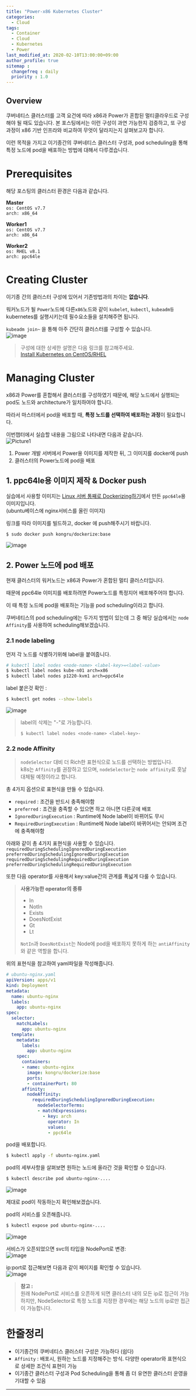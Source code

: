 ```yaml
---
title: "Power-x86 Kubernetes Cluster"
categories: 
  - Cloud
tags:
  - Container
  - Cloud
  - Kubernetes
  - Power
last_modified_at: 2020-02-10T13:00:00+09:00
author_profile: true
sitemap :
  changefreq : daily
  priority : 1.0
---
```


## Overview
쿠버네티스 클러스터를 고객 요건에 따라 x86과 Power가 혼합된 멀티클라우드로 구성해야 될 때도 있습니다. 본 포스팅에서는 이런 구성이 과연 가능한지 검증하고, 또 구성 과정이 x86 기반 인프라와 비교하여 무엇이 달라지는지 살펴보고자 합니다.  

이런 목적을 가지고 이기종간의 쿠버네티스 클러스터 구성과, pod scheduling을 통해 특정 노드에 pod을 배포하는 방법에 대해서 다루겠습니다.  

# Prerequisites
해당 포스팅의 클러스터 환경은 다음과 같습니다.  

**Master**   
`os: CentOS v7.7`  
`arch: x86_64`  

**Worker1**  
`os: CentOS v7.7`  
`arch: x86_64`  

**Worker2**   
`os: RHEL v8.1`  
`arch: ppc64le`  

# Creating Cluster
이기종 간의 클러스터 구성에 있어서 기존방법과의 차이는 **없습니다**.  

워커노드가 될 `Power`노드에 다른`x86`노드와 같이 `kubelet`, `kubectl`, `kubeadm등` kubernetes를 실행시키는데 필수요소들을 설치해주면 됩니다.  

`kubeadm join~` 을 통해 아주 간단히 클러스터를 구성할 수 있습니다.  
![image](https://user-images.githubusercontent.com/15958325/73814069-56794780-4825-11ea-9abd-5c39fce267ff.png)  

> 구성에 대한 상세한 설명은 다음 링크를 참고해주세요.  
> [Install Kubernetes on CentOS/RHEL](https://gruuuuu.github.io/cloud/k8s-install/)  

# Managing Cluster
x86과 Power를 혼합해서 클러스터를 구성하였기 때문에, 해당 노드에서 실행되는 pod도 노드와 architecture가 일치하여야 합니다.  

따라서 마스터에서 pod을 배포할 때, **특정 노드를 선택하여 배포하는 과정**이 필요합니다.  

이번챕터에서 실습할 내용을 그림으로 나타내면 다음과 같습니다.  
![Picture1](https://user-images.githubusercontent.com/15958325/74129452-ea328580-4c22-11ea-9e24-169805bac79d.png)

1. Power 개발 서버에서 Power용 이미지를 제작한 뒤, 그 이미지를 docker에 push  
2. 클러스터의 Power노드에 pod을 배포  

## 1. ppc64le용 이미지 제작 & Docker push
실습에서 사용할 이미지는 [Linux 서버 통째로 Dockerizing하기](https://gruuuuu.github.io/cloud/linux-dockerlizing/)에서 만든 `ppc64le`용 이미지입니다.  
(ubuntu베이스에 nginx서비스를 올린 이미지)   

링크를 따라 이미지를 빌드하고, docker 에 push해주시기 바랍니다.  

~~~sh
$ sudo docker push kongru/dockerize:base
~~~
![image](https://user-images.githubusercontent.com/15958325/73717723-ee136300-475d-11ea-9d9a-12d4e0dfbb39.png)  

## 2. Power 노드에 pod 배포
현재 클러스터의 워커노드는 x86과 Power가 혼합된 멀티 클러스터입니다.  

때문에 ppc64le 이미지를 배포하려면 Power노드를 특정지어 배포해주어야 합니다.  

이 때 특정 노드에 pod을 배포하는 기능을 pod scheduling이라고 합니다.  

쿠버네티스의 pod scheduling에는 두가지 방법이 있는데 그 중 해당 실습에서는 `node Affinity`를 사용하여 scheduling해보겠습니다.  

### 2.1 node labeling
먼저 각 노드를 식별하기위해 label을 붙여줍니다.  
~~~sh
# kubectl label nodes <node-name> <label-key>=<label-value> 
$ kubectl label nodes kube-n01 arch=x86
$ kubectl label nodes p1220-kvm1 arch=ppc64le
~~~

label 붙은것 확인 :  
~~~sh
$ kubectl get nodes --show-labels
~~~
![image](https://user-images.githubusercontent.com/15958325/73817413-300bda00-482e-11ea-92f7-7db246c6b166.png)  

> label의 삭제는 "-"로 가능합니다.  
>~~~sh
>$ kubectl label nodes <node-name> <label-key>-
>~~~


### 2.2 node Affinity
>`nodeSelector` 대비 더 Rich한 표현식으로 노드를 선택하는 방법입니다.  
>k8s는 `Affinity`를 권장하고 있으며, `nodeSelector`는 `node affinity`로 훗날 대체될 예정이라고 합니다.  

총 4가지 옵션으로 표현식을 만들 수 있습니다.  
- `required` : 조건을 반드시 충족해야함 
- `preferred` : 조건을 충족할 수 있으면 하고 아니면 다른곳에 배포
- `IgnoredDuringExecution` : Runtime에 Node label이 바뀌어도 무시
- `RequiredDuringExecution` : Runtime에 Node label이 바뀌어서는 안되며 조건에 충족해야함

아래와 같이 총 4가지 표현식을 사용할 수 있습니다.  
`requiredDuringSchedulingIgnoredDuringExecution`  
`preferredDuringSchedulingIgnoredDuringExecution`  
`requiredDuringSchedulingRequiredDuringExecution`  
`preferredDuringSchedulingRequiredDuringExecution`  

또한 다음 operator를 사용해서 key:value간의 관계를 폭넓게 다룰 수 있습니다.  

>**사용가능한 operator의 종류** 
>- In 
>- NotIn
>- Exists
>- DoesNotExist
>- Gt
>- Lt
>
> `NotIn`과 `DoesNotExist`는 Node에 pod을 배포하지 못하게 하는 `antiAffinity`와 같은 역할을 합니다.  

위의 표현식을 참고하여 yaml파일을 작성해줍니다.  
~~~yaml
# ubuntu-nginx.yaml
apiVersion: apps/v1
kind: Deployment
metadata:
  name: ubuntu-nginx
  labels:
    app: ubuntu-nginx
spec:
  selector:
    matchLabels:
      app: ubuntu-nginx
  template:
    metadata:
      labels:
        app: ubuntu-nginx
    spec:
      containers:
      - name: ubuntu-nginx
        image: kongru/dockerize:base
        ports:
        - containerPort: 80
      affinity:
        nodeAffinity:
          requiredDuringSchedulingIgnoredDuringExecution:
            nodeSelectorTerms:
            - matchExpressions:
              - key: arch
                operator: In
                values:
                - ppc64le
~~~

pod을 배포합니다.  
~~~sh
$ kubectl apply -f ubuntu-nginx.yaml
~~~
pod의 세부사항을 살펴보면 원하는 노드에 올라간 것을 확인할 수 있습니다.  
~~~sh
$ kubectl describe pod ubuntu-nginx-....
~~~
![image](https://user-images.githubusercontent.com/15958325/73821826-21c2bb80-4838-11ea-8f43-fea7eb94cd7a.png)  

제대로 pod이 작동하는지 확인해보겠습니다.  

pod의 서비스를 오픈해줍니다.  
~~~sh
$ kubectl expose pod ubuntu-nginx-....
~~~
![image](https://user-images.githubusercontent.com/15958325/73817959-95ac9600-482f-11ea-82b4-25b50afd1c70.png)   

서비스가 오픈되었으면 svc의 타입을 NodePort로 변경:   
![image](https://user-images.githubusercontent.com/15958325/73817964-97765980-482f-11ea-95ac-b5c648524619.png)   

ip:port로 접근해보면 다음과 같이 페이지를 확인할 수 있습니다.  
![image](https://user-images.githubusercontent.com/15958325/73818133-094ea300-4830-11ea-8af8-3eee5bfb0a00.png)  

>**참고 :**  
>원래 NodePort로 서비스를 오픈하게 되면 클러스터 내의 모든 ip로 접근이 가능하지만, NodeSelector로 특정 노드를 지정한 경우에는 해당 노드의 ip로만 접근이 가능합니다.  

# 한줄정리
- 이기종간의 쿠버네티스 클러스터 구성은 가능하다 (쉽다)
- `Affinity` : 배포시, 원하는 노드를 지정해주는 방식. 다양한 operator와 표현식으로 상세한 조건식 표현이 가능  
- 이기종간 클러스터 구성과 Pod Scheduling을 통해 좀 더 유연한 클러스터 운영을 기대할 수 있음

----